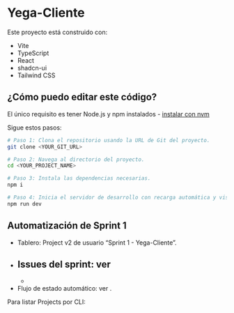 # Yega-Cliente

Este proyecto está construido con:

- Vite
- TypeScript
- React
- shadcn-ui
- Tailwind CSS

## ¿Cómo puedo editar este código?

El único requisito es tener Node.js y npm instalados - [instalar con nvm](https://github.com/nvm-sh/nvm#installing-and-updating)

Sigue estos pasos:

```sh
# Paso 1: Clona el repositorio usando la URL de Git del proyecto.
git clone <YOUR_GIT_URL>

# Paso 2: Navega al directorio del proyecto.
cd <YOUR_PROJECT_NAME>

# Paso 3: Instala las dependencias necesarias.
npm i

# Paso 4: Inicia el servidor de desarrollo con recarga automática y vista previa instantánea.
npm run dev
```

## Automatización de Sprint 1

- Tablero: Project v2 de usuario “Sprint 1 - Yega-Cliente”.
- Issues del sprint: ver 
  - 
  - 
- Flujo de estado automático: ver .

Para listar Projects por CLI:


